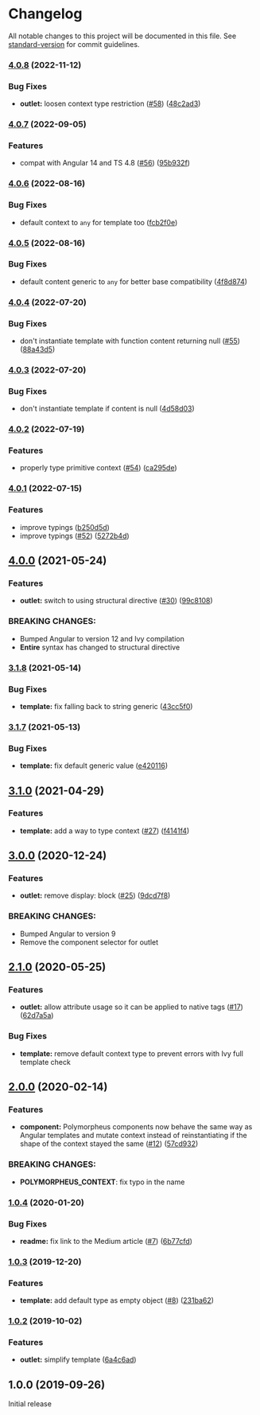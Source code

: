 # Changelog

All notable changes to this project will be documented in this file. See [standard-version](https://github.com/conventional-changelog/standard-version) for commit guidelines.

### [4.0.8](https://github.com/TinkoffCreditSystems/ng-polymorpheus/compare/v4.0.7...v4.0.8) (2022-11-12)

### Bug Fixes

-   **outlet:** loosen context type restriction ([#58](https://github.com/TinkoffCreditSystems/ng-polymorpheus/issues/58)) ([48c2ad3](https://github.com/TinkoffCreditSystems/ng-polymorpheus/commit/48c2ad36b38696ed32405fa8458e2fd21565d7ba))

### [4.0.7](https://github.com/TinkoffCreditSystems/ng-polymorpheus/compare/v4.0.6...v4.0.7) (2022-09-05)

### Features

-   compat with Angular 14 and TS 4.8 ([#56](https://github.com/TinkoffCreditSystems/ng-polymorpheus/issues/56)) ([95b932f](https://github.com/TinkoffCreditSystems/ng-polymorpheus/commit/95b932f50d8b228020aca003cfe24d897bdd6c8c))

### [4.0.6](https://github.com/TinkoffCreditSystems/ng-polymorpheus/compare/v4.0.5...v4.0.6) (2022-08-16)

### Bug Fixes

-   default context to `any` for template too ([fcb2f0e](https://github.com/TinkoffCreditSystems/ng-polymorpheus/commit/fcb2f0e730bcb907d77d664c290aef2dfdf39ab3))

### [4.0.5](https://github.com/TinkoffCreditSystems/ng-polymorpheus/compare/v4.0.4...v4.0.5) (2022-08-16)

### Bug Fixes

-   default content generic to `any` for better base compatibility ([4f8d874](https://github.com/TinkoffCreditSystems/ng-polymorpheus/commit/4f8d8748cdb9bd23a8a0041996acb0f0d123a8ab))

### [4.0.4](https://github.com/TinkoffCreditSystems/ng-polymorpheus/compare/v4.0.3...v4.0.4) (2022-07-20)

### Bug Fixes

-   don't instantiate template with function content returning null ([#55](https://github.com/TinkoffCreditSystems/ng-polymorpheus/issues/55)) ([88a43d5](https://github.com/TinkoffCreditSystems/ng-polymorpheus/commit/88a43d5f1daa9a6090455d172249972b10a351b9))

### [4.0.3](https://github.com/TinkoffCreditSystems/ng-polymorpheus/compare/v4.0.2...v4.0.3) (2022-07-20)

### Bug Fixes

-   don't instantiate template if content is null ([4d58d03](https://github.com/TinkoffCreditSystems/ng-polymorpheus/commit/4d58d0338ffa769ceea5cdb967c0fcae3a0d6595))

### [4.0.2](https://github.com/TinkoffCreditSystems/ng-polymorpheus/compare/v4.0.1...v4.0.2) (2022-07-19)

### Features

-   properly type primitive context ([#54](https://github.com/TinkoffCreditSystems/ng-polymorpheus/issues/54)) ([ca295de](https://github.com/TinkoffCreditSystems/ng-polymorpheus/commit/ca295de2c99cb67272543d969b0f0c22ec524d07))

### [4.0.1](https://github.com/TinkoffCreditSystems/ng-polymorpheus/compare/v4.0.0...v4.0.1) (2022-07-15)

### Features

-   improve typings ([b250d5d](https://github.com/TinkoffCreditSystems/ng-polymorpheus/commit/b250d5d2a64ba2f0e21fc0625cd2e1e6ed860b38))
-   improve typings ([#52](https://github.com/TinkoffCreditSystems/ng-polymorpheus/issues/52)) ([5272b4d](https://github.com/TinkoffCreditSystems/ng-polymorpheus/commit/5272b4d65bd88650041d704bf3909ebe55899642))

## [4.0.0](https://github.com/TinkoffCreditSystems/ng-polymorpheus/compare/v3.1.8...v4.0.0) (2021-05-24)

### Features

-   **outlet:** switch to using structural directive ([#30](https://github.com/TinkoffCreditSystems/ng-polymorpheus/issues/30)) ([99c8108](https://github.com/TinkoffCreditSystems/ng-polymorpheus/commit/99c81087fffb7161f63271a207456c61607699f5))

### BREAKING CHANGES:

-   Bumped Angular to version 12 and Ivy compilation
-   **Entire** syntax has changed to structural directive

### [3.1.8](https://github.com/TinkoffCreditSystems/ng-polymorpheus/compare/v3.1.7...v3.1.8) (2021-05-14)

### Bug Fixes

-   **template:** fix falling back to string generic ([43cc5f0](https://github.com/TinkoffCreditSystems/ng-polymorpheus/commit/43cc5f0dec11c29505b8e6b3344dae6ae628c1f5))

### [3.1.7](https://github.com/TinkoffCreditSystems/ng-polymorpheus/compare/v3.1.6...v3.1.7) (2021-05-13)

### Bug Fixes

-   **template:** fix default generic value ([e420116](https://github.com/TinkoffCreditSystems/ng-polymorpheus/commit/e420116086e280bf42b5453b26cb5a8d92b89f17))

## [3.1.0](https://github.com/TinkoffCreditSystems/ng-polymorpheus/compare/3.0.0...v3.1.0) (2021-04-29)

### Features

-   **template:** add a way to type context ([#27](https://github.com/TinkoffCreditSystems/ng-polymorpheus/issues/27)) ([f4141f4](https://github.com/TinkoffCreditSystems/ng-polymorpheus/commit/f4141f4))

## [3.0.0](https://github.com/TinkoffCreditSystems/ng-polymorpheus/compare/v2.1.0...v3.0.0) (2020-12-24)

### Features

-   **outlet:** remove display: block ([#25](https://github.com/TinkoffCreditSystems/ng-polymorpheus/issues/25)) ([9dcd7f8](https://github.com/TinkoffCreditSystems/ng-polymorpheus/commit/9dcd7f8fa1bab685f4fb41b40de9d14c7d00edea))

### BREAKING CHANGES:

-   Bumped Angular to version 9
-   Remove the component selector for outlet

## [2.1.0](https://github.com/TinkoffCreditSystems/ng-polymorpheus/compare/v2.0.0...v2.1.0) (2020-05-25)

### Features

-   **outlet:** allow attribute usage so it can be applied to native tags ([#17](https://github.com/TinkoffCreditSystems/ng-polymorpheus/issues/17)) ([62d7a5a](https://github.com/TinkoffCreditSystems/ng-polymorpheus/commit/62d7a5a))

### Bug Fixes

-   **template:** remove default context type to prevent errors with Ivy full template check

## [2.0.0](https://github.com/TinkoffCreditSystems/ng-polymorpheus/compare/v1.0.2...v2.0.0) (2020-02-14)

### Features

-   **component:** Polymorpheus components now behave the same way as Angular templates and mutate context instead of reinstantiating if the shape of the context stayed the same ([#12](https://github.com/TinkoffCreditSystems/ng-polymorpheus/issues/12)) ([57cd932](https://github.com/TinkoffCreditSystems/ng-polymorpheus/commit/57cd932))

### BREAKING CHANGES:

-   **POLYMORPHEUS_CONTEXT**: fix typo in the name

### [1.0.4](https://github.com/TinkoffCreditSystems/ng-polymorpheus/compare/v1.0.2...v1.0.4) (2020-01-20)

### Bug Fixes

-   **readme:** fix link to the Medium article ([#7](https://github.com/TinkoffCreditSystems/ng-polymorpheus/issues/7)) ([6b77cfd](https://github.com/TinkoffCreditSystems/ng-polymorpheus/commit/6b77cfd))

### [1.0.3](https://github.com/TinkoffCreditSystems/ng-polymorpheus/compare/v1.0.2...v1.0.3) (2019-12-20)

### Features

-   **template:** add default type as empty object ([#8](https://github.com/TinkoffCreditSystems/ng-polymorpheus/issues/8)) ([231ba62](https://github.com/TinkoffCreditSystems/ng-polymorpheus/commit/231ba62))

### [1.0.2](https://github.com/TinkoffCreditSystems/ng-polymorpheus/compare/v1.0.1...v1.0.2) (2019-10-02)

### Features

-   **outlet:** simplify template ([6a4c6ad](https://github.com/TinkoffCreditSystems/ng-polymorpheus/commit/6a4c6ad))

## 1.0.0 (2019-09-26)

Initial release
